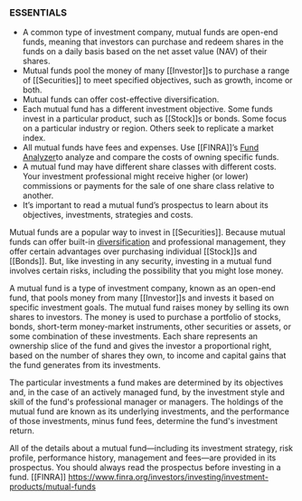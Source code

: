 ### ESSENTIALS

- A common type of investment company, mutual funds are open-end funds, meaning that investors can purchase and redeem shares in the funds on a daily basis based on the net asset value (NAV) of their shares.
- Mutual funds pool the money of many [[Investor]]s to purchase a range of [[Securities]] to meet specified objectives, such as growth, income or both.
- Mutual funds can offer cost-effective diversification.
- Each mutual fund has a different investment objective. Some funds invest in a particular product, such as [[Stock]]s or bonds. Some focus on a particular industry or region. Others seek to replicate a market index.
- All mutual funds have fees and expenses. Use [[FINRA]]’s [Fund Analyzer](https://tools.finra.org/fund_analyzer/)to analyze and compare the costs of owning specific funds.
- A mutual fund may have different share classes with different costs. Your investment professional might receive higher (or lower) commissions or payments for the sale of one share class relative to another.
- It’s important to read a mutual fund’s prospectus to learn about its objectives, investments, strategies and costs.

Mutual funds are a popular way to invest in [[Securities]]. Because mutual funds can offer built-in [diversification](https://www.finra.org/investors/investing/investing-basics/asset-allocation-diversification) and professional management, they offer certain advantages over purchasing individual [[Stock]]s and [[Bonds]]. But, like investing in any security, investing in a mutual fund involves certain risks, including the possibility that you might lose money.

A mutual fund is a type of investment company, known as an open-end fund, that pools money from many [[Investor]]s and invests it based on specific investment goals. The mutual fund raises money by selling its own shares to investors. The money is used to purchase a portfolio of stocks, bonds, short-term money-market instruments, other securities or assets, or some combination of these investments. Each share represents an ownership slice of the fund and gives the investor a proportional right, based on the number of shares they own, to income and capital gains that the fund generates from its investments.

The particular investments a fund makes are determined by its objectives and, in the case of an actively managed fund, by the investment style and skill of the fund's professional manager or managers. The holdings of the mutual fund are known as its underlying investments, and the performance of those investments, minus fund fees, determine the fund's investment return.

All of the details about a mutual fund—including its investment strategy, risk profile, performance history, management and fees—are provided in its prospectus. You should always read the prospectus before investing in a fund. [[FINRA]]
https://www.finra.org/investors/investing/investment-products/mutual-funds
